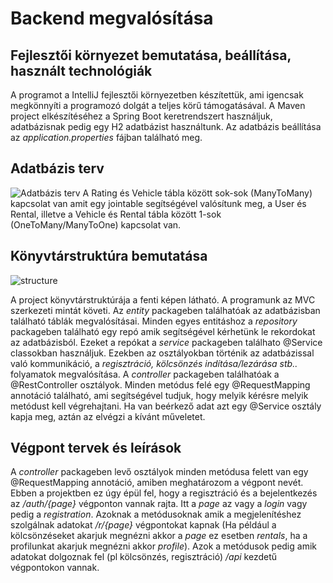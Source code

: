 Backend megvalósítása
=========

## Fejlesztői környezet bemutatása, beállítása, használt technológiák
A programot a IntelliJ fejlesztői környezetben készítettük, ami igencsak megkönnyíti a programozó dolgát a teljes körű támogatásával.
A Maven project elkészítéséhez a Spring Boot keretrendszert használjuk, adatbázisnak pedig egy H2 adatbázist használtunk.
Az adatbázis beállítása az *application.properties* fájban található meg.

## Adatbázis terv
![Adatbázis terv](https://user-images.githubusercontent.com/32617074/31457195-543d46b0-aebc-11e7-895b-16f6374421f4.png)
A Rating és Vehicle tábla között sok-sok (ManyToMany) kapcsolat van amit egy jointable segítségével valósítunk meg, a User és Rental, illetve a Vehicle és Rental tábla között 1-sok (OneToMany/ManyToOne) kapcsolat van.

## Könyvtárstruktúra bemutatása
![structure](https://user-images.githubusercontent.com/32617074/32297610-f2cf417c-bf4f-11e7-91ee-1ad2e95ad8af.png)

A project könyvtárstruktúrája a fenti képen látható. A programunk az MVC szerkezeti mintát követi. Az *entity* packageben találhatóak az adatbázisban található táblák megvalósításai. Minden egyes entitáshoz a *repository* packageben található egy repó amik segítségével kérhetünk le rekordokat az adatbázisból. Ezeket a repókat a *service* packageben találhato @Service classokban használjuk. Ezekben az osztályokban történik az adatbázissal való kommunikáció, a *regisztráció, kölcsönzés indítása/lezárása stb..* folyamatok megvalósítása. A *controller* packageben találhatóak a @RestController osztályok. Minden metódus felé egy @RequestMapping annotáció található, ami segítségével tudjuk, hogy melyik kérésre melyik metódust kell végrehajtani. Ha van beérkező adat azt egy @Service osztály kapja meg, aztán az elvégzi a kívánt műveletet.

## Végpont tervek és leírások
A *controller* packageben levő osztályok minden metódusa felett van egy @RequestMapping annotáció, amiben meghatározom a végpont nevét. Ebben a projektben ez úgy épül fel, hogy a regisztráció és a bejelentkezés az */auth/{page}* végponton vannak rajta. Itt a *page* az vagy a *login* vagy pedig a *registration*. Azoknak a metódusoknak amik a megjelenítéshez szolgálnak adatokat */r/{page}* végpontokat kapnak (Ha például a kölcsönzéseket akarjuk megnézni akkor a *page* ez esetben *rentals*, ha a profilunkat akarjuk megnézni akkor *profile*). Azok a metódusok pedig amik adatokat dolgoznak fel (pl kölcsönzés, regisztráció) */api* kezdetű végpontokon vannak.
